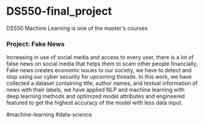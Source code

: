 # DS550-final_project
DS550 Machine Learning is one of the master's courses

### Project: Fake News 

Increasing in use of social media and access to every user, there is a lot of false news on social media that helps them to scam other people financially, Fake news creates economic issues to our society, we have to detect and stop using our cyber security for upcoming threads. In this work, we have collected a dataset containing title, author names, and textual information of news with their labels, we have applied NLP and machine learning with deep learning methods and optimized model attributes and engineered featured to get the highest accuracy of the model with less data input.

#machine-learning #data-science 
